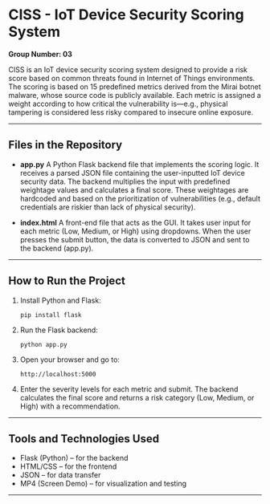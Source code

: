 # CISS - IoT Device Security Scoring System

**Group Number: 03**

CISS is an IoT device security scoring system designed to provide a risk score based on common threats found in Internet of Things environments.
The scoring is based on 15 predefined metrics derived from the Mirai botnet malware, whose source code is publicly available. Each metric is assigned a weight according to how critical the vulnerability is—e.g., physical tampering is considered less risky compared to insecure online exposure.

---

## Files in the Repository

* **app.py**
  A Python Flask backend file that implements the scoring logic. It receives a parsed JSON file containing the user-inputted IoT device security data. The backend multiplies the input with predefined weightage values and calculates a final score.
  These weightages are hardcoded and based on the prioritization of vulnerabilities (e.g., default credentials are riskier than lack of physical security).

* **index.html**
  A front-end file that acts as the GUI. It takes user input for each metric (Low, Medium, or High) using dropdowns. When the user presses the submit button, the data is converted to JSON and sent to the backend (app.py).



---

## How to Run the Project

1. Install Python and Flask:

   ```
   pip install flask
   ```

2. Run the Flask backend:

   ```
   python app.py
   ```

3. Open your browser and go to:

   ```
   http://localhost:5000
   ```

4. Enter the severity levels for each metric and submit.
   The backend calculates the final score and returns a risk category (Low, Medium, or High) with a recommendation.

---

## Tools and Technologies Used

* Flask (Python) – for the backend
* HTML/CSS – for the frontend
* JSON – for data transfer
* MP4 (Screen Demo) – for visualization and testing

---

